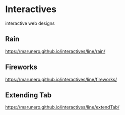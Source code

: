# Interactives
interactive web designs

## Rain 
https://marunero.github.io/interactives/line/rain/

## Fireworks
https://marunero.github.io/interactives/line/fireworks/

## Extending Tab
https://marunero.github.io/interactives/line/extendTab/
